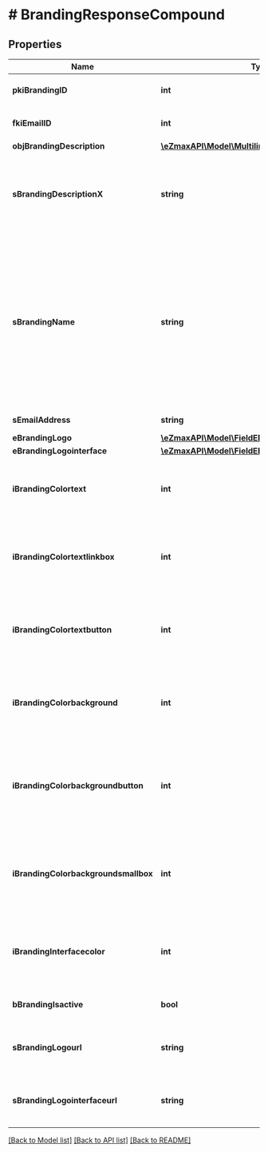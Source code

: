 # # BrandingResponseCompound

## Properties

Name | Type | Description | Notes
------------ | ------------- | ------------- | -------------
**pkiBrandingID** | **int** | The unique ID of the Branding |
**fkiEmailID** | **int** | The unique ID of the Email | [optional]
**objBrandingDescription** | [**\eZmaxAPI\Model\MultilingualBrandingDescription**](MultilingualBrandingDescription.md) |  |
**sBrandingDescriptionX** | **string** | The Description of the Branding in the language of the requester |
**sBrandingName** | **string** | The name of the Branding  This value will only be set if you wish to overwrite the default name. If you want to keep the default name, leave this property empty | [optional]
**sEmailAddress** | **string** | The email address. | [optional]
**eBrandingLogo** | [**\eZmaxAPI\Model\FieldEBrandingLogo**](FieldEBrandingLogo.md) |  |
**eBrandingLogointerface** | [**\eZmaxAPI\Model\FieldEBrandingLogointerface**](FieldEBrandingLogointerface.md) |  | [optional]
**iBrandingColortext** | **int** | The color of the text. This is a RGB color converted into integer |
**iBrandingColortextlinkbox** | **int** | The color of the text in the link box. This is a RGB color converted into integer |
**iBrandingColortextbutton** | **int** | The color of the text in the button. This is a RGB color converted into integer |
**iBrandingColorbackground** | **int** | The color of the background. This is a RGB color converted into integer |
**iBrandingColorbackgroundbutton** | **int** | The color of the background of the button. This is a RGB color converted into integer |
**iBrandingColorbackgroundsmallbox** | **int** | The color of the background of the small box. This is a RGB color converted into integer |
**iBrandingInterfacecolor** | **int** | The color of the interface. This is a RGB color converted into integer | [optional]
**bBrandingIsactive** | **bool** | Whether the Branding is active or not |
**sBrandingLogourl** | **string** | The url of the picture used as logo in the Branding | [optional]
**sBrandingLogointerfaceurl** | **string** | The url of the picture used as logo in the Branding | [optional]

[[Back to Model list]](../../README.md#models) [[Back to API list]](../../README.md#endpoints) [[Back to README]](../../README.md)
